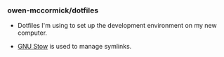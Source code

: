 ### owen-mccormick/dotfiles

- Dotfiles I'm using to set up the development environment on my new computer.

- [GNU Stow](https://www.gnu.org/software/stow/) is used to manage symlinks.
